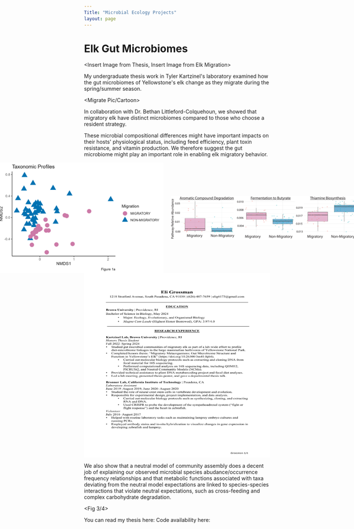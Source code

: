 ```yaml
---
Title: "Microbial Ecology Projects"
layout: page
---
```


# Elk Gut Microbiomes

<Insert Image from Thesis, Insert Image from Elk Migration>

My undergraduate thesis work in Tyler Kartzinel's laboratory <LINK> examined how the gut microbiomes of Yellowstone's elk change as they migrate during the spring/summer season.

<Migrate Pic/Cartoon>

In collaboration with Dr. Bethan Littleford-Colquehoun, we showed that migratory elk have distinct microbiomes compared to those who choose a resident strategy. 

These microbial compositional differences might have important impacts on their hosts' physiological status, including feed efficiency, plant toxin resistance, and vitamin production. We therefore suggest the gut microbiome might play an important role in enabling elk migratory behavior. 

<div style="display: flex; align-items: center; justify-content: center; gap: 20px; height: 300px;">
  <img src="/assets/fig1_NMDS.png" alt="Image 1" style="max-height: 100%; width: auto; flex-basis: 50%;">
  <img src="/assets/Fig 2 Adobe.png" alt="Image 2" style="max-height: 100%; width: auto; flex-basis: 50%;">
</div>

<div style="width: 100%; height: 500px;">
  <img src="eli-cv.pdf" type="application/pdf" width="100%" height="100%">
</div>

We also show that a neutral model of community assembly does a decent job of explaining our observed microbial species abudance/occurrence frequency relationships and that metabolic functions associated with taxa deviating from the neutral model expectations are linked to species-species interactions that violate neutral expectations, such as cross-feeding and complex carbohydrate degradation. 

<Fig 3/4>

You can read my thesis here: 
Code availability here: 

